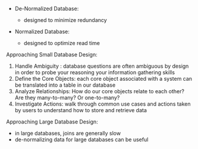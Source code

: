 
- De-Normalized Database:
    - designed to minimize redundancy

- Normalized Database: 
    - designed to optimize read time


Approaching Small Database Design:
1. Handle Ambiguity : database questions are often ambiguous by design in order to probe your reasoning your information gathering skills
2. Define the Core Objects: each core object associated with a system can be translated into a table in our database
3. Analyze Relationships: How do our core objects relate to each other? Are they many-to-many? Or one-to-many?
4. Investigate Actions: walk through common use cases and actions taken by users to understand how to store and retrieve data

Approaching Large Database Design:
- in large databases, joins are generally slow
- de-normalizing data for large databases can be useful